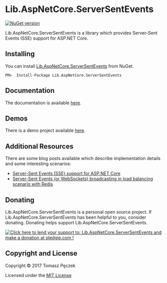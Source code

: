 # Lib.AspNetCore.ServerSentEvents
[![NuGet version](https://badge.fury.io/nu/Lib.AspNetCore.ServerSentEvents.svg)](http://badge.fury.io/nu/Lib.AspNetCore.ServerSentEvents)

Lib.AspNetCore.ServerSentEvents is a library which provides Server-Sent Events (SSE) support for ASP.NET Core.

## Installing

You can install [Lib.AspNetCore.ServerSentEvents](https://www.nuget.org/packages/Lib.AspNetCore.ServerSentEvents/) from NuGet.

```
PM>  Install-Package Lib.AspNetCore.ServerSentEvents
```

## Documentation

The documentation is available [here](https://tpeczek.github.io/Lib.AspNetCore.ServerSentEvents/).

## Demos

There is a demo project available [here](https://github.com/tpeczek/Demo.AspNetCore.ServerSentEvents).

## Additional Resources

There are some blog posts available which describe implementation details and some interesting scenarios:

- [Server-Sent Events (SSE) support for ASP.NET Core](https://www.tpeczek.com/2017/02/server-sent-events-sse-support-for.html)
- [Server-Sent Events (or WebSockets) broadcasting in load balancing scenario with Redis](https://www.tpeczek.com/2017/09/server-sent-events-or-websockets.html)

## Donating

Lib.AspNetCore.ServerSentEvents is a personal open source project. If Lib.AspNetCore.ServerSentEvents has been helpful to you, consider donating. Donating helps support Lib.AspNetCore.ServerSentEvents.

<a href='https://pledgie.com/campaigns/33551'><img alt='Click here to lend your support to: Lib.AspNetCore.ServerSentEvents and make a donation at pledgie.com !' src='https://pledgie.com/campaigns/33551.png?skin_name=chrome' border='0' ></a>

## Copyright and License

Copyright © 2017 Tomasz Pęczek

Licensed under the [MIT License](https://github.com/tpeczek/Lib.AspNetCore.ServerSentEvents/blob/master/LICENSE.md)
